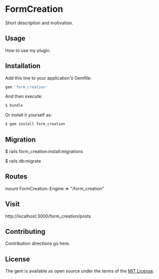 # FormCreation
Short description and motivation.

## Usage
How to use my plugin.

## Installation
Add this line to your application's Gemfile:

```ruby
gem 'form_creation'
```

And then execute:
```bash
$ bundle
```

Or install it yourself as:
```bash
$ gem install form_creation
```
## Migration
$ rails form_creation:install:migrations

$ rails db:migrate

## Routes
mount FormCreation::Engine => "/form_creation"

## Visit
http://localhost:3000/form_creation/posts

## Contributing
Contribution directions go here.

## License
The gem is available as open source under the terms of the [MIT License](https://opensource.org/licenses/MIT).
